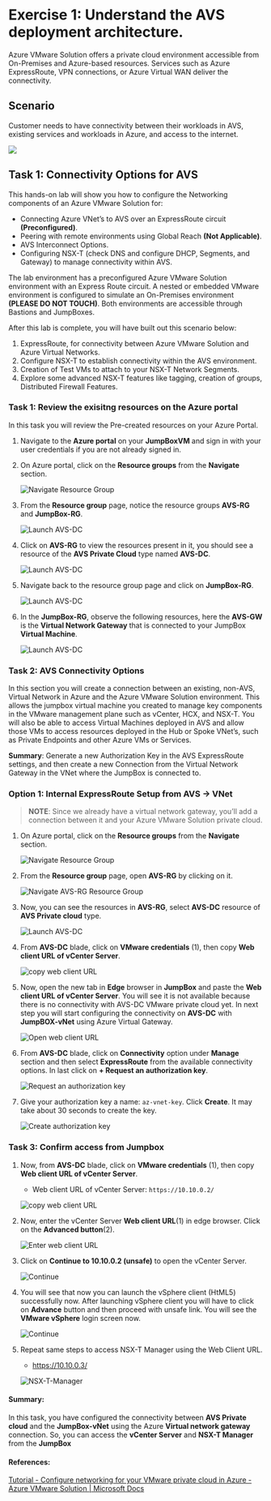 # Exercise 1: Understand the AVS deployment architecture.

Azure VMware Solution offers a private cloud environment accessible from On-Premises and Azure-based resources. Services such as Azure ExpressRoute, VPN connections, or Azure Virtual WAN deliver the connectivity.

## Scenario

Customer needs to have connectivity between their workloads in AVS, existing services and workloads in Azure, and access to the internet.

![](../Images/diagram-avs1.png)

## Task 1: Connectivity Options for AVS

This hands-on lab will show you how to configure the Networking components of an Azure VMware Solution for:

  * Connecting Azure VNet’s to AVS over an ExpressRoute circuit **(Preconfigured)**.
  * Peering with remote environments using Global Reach **(Not Applicable)**.
  * AVS Interconnect Options.
  * Configuring NSX-T (check DNS and configure DHCP, Segments, and Gateway) to manage connectivity within AVS.

The lab environment has a preconfigured Azure VMware Solution environment with an Express Route circuit. A nested or embedded VMware environment is configured to simulate an On-Premises environment **(PLEASE DO NOT TOUCH)**. Both environments are accessible through Bastions and JumpBoxes.

After this lab is complete, you will have built out this scenario below:

  1. ExpressRoute, for connectivity between Azure VMware Solution and Azure Virtual Networks.
  2. Configure NSX-T to establish connectivity within the AVS environment.
  3. Creation of Test VMs to attach to your NSX-T Network Segments.
  4. Explore some advanced NSX-T features like tagging, creation of groups, Distributed Firewall Features.

### Task 1: Review the exisitng resources on the Azure portal

In this task you will review the Pre-created resources on your Azure Portal.

1. Navigate to the **Azure portal** on your **JumpBoxVM** and sign in with your user credentials if you are not already signed in. 

2. On Azure portal, click on the **Resource groups** from the **Navigate** section.

    ![Navigate Resource Group](../Images/goto-rg.jpg)
    
3. From the **Resource group** page, notice the resource groups **AVS-RG** and **JumpBox-RG**.

    ![Launch AVS-DC](../Images/reviewrg.jpg)

4. Click on **AVS-RG** to view the resources present in it, you should see a resource of the **AVS Private Cloud** type named **AVS-DC**.

    ![Launch AVS-DC](../Images/launch-avs-dc1.jpg)

5. Navigate back to the resource group page and click on **JumpBox-RG**. 

    ![Launch AVS-DC](../Images/jumbox-rg.jpg)

6. In the **JumpBox-RG**, observe the following resources, here the **AVS-GW** is the **Virtual Network Gateway** that is connected to your JumpBox **Virtual Machine**.
   
    ![Launch AVS-DC](../Images/jumpbox-resources.jpg)

### Task 2: AVS Connectivity Options
In this section you will create a connection between an existing, non-AVS, Virtual Network in Azure and the Azure VMware Solution environment. This allows the jumpbox virtual machine you created to manage key components in the VMware management plane such as vCenter, HCX, and NSX-T. You will also be able to access Virtual Machines deployed in AVS and allow those VMs to access resources deployed in the Hub or Spoke VNet’s, such as Private Endpoints and other Azure VMs or Services.

**Summary**: Generate a new Authorization Key in the AVS ExpressRoute settings, and then create a new Connection from the Virtual Network Gateway in the VNet where the JumpBox is connected to.

### Option 1: Internal ExpressRoute Setup from AVS -> VNet

 > **NOTE**: Since we already have a virtual network gateway, you’ll add a connection between it and your Azure VMware Solution private cloud.

1. On Azure portal, click on the **Resource groups** from the **Navigate** section. 

   ![Navigate Resource Group](../Images/goto-rg.jpg)
   
2. From the **Resource group** page, open **AVS-RG** by clicking on it.
  
   ![Navigate AVS-RG Resource Group](../Images/select-avs-rg.jpg)
   
4. Now, you can see the resources in **AVS-RG**, select **AVS-DC** resource of **AVS Private cloud** type.

   ![Launch AVS-DC](../Images/launch-avs-dc1.jpg)
   
5. From **AVS-DC** blade, click on **VMware credentials** (1), then copy **Web client URL of vCenter Server**.

   ![copy web client URL](../Images/vCenterWebClientURLcopy.jpg)
   
6. Now, open the new tab in **Edge** browser in **JumpBox** and paste the **Web client URL of vCenter Server**. You will see it is not available because there is no connectivity with AVS-DC VMware private cloud yet. In next step you will start configuring the connectivity on **AVS-DC** with **JumpBOX-vNet** using Azure Virtual Gateway.

   ![Open web client URL](../Images/vCenterWebClientURLopen.jpg)
   
7. From **AVS-DC** blade, click on **Connectivity** option under **Manage** section and then select **ExpressRoute** from the available connectivity options. In last click on **+ Request an authorization key**.

   ![Request an authorization key](../Images/req-key.jpg)
   
8. Give your authorization key a name: `az-vnet-key`. Click **Create**. It may take about 30 seconds to create the key.

   ![Create authorization key](../Images/create-auth-key.jpg)
    
### Task 3: Confirm access from Jumpbox

1. Now, from **AVS-DC** blade, click on **VMware credentials** (1), then copy **Web client URL of vCenter Server**.

    * Web client URL of vCenter Server: `https://10.10.0.2/`

     ![copy web client URL](../Images/vCenterWebClientURLcopy.jpg)

2. Now, enter the vCenter Server **Web client URL**(1) in edge browser. Click on the **Advanced button**(2).

   ![Enter web client URL](../Images/enter-vcenter-url.jpg)

3. Click on **Continue to 10.10.0.2 (unsafe)** to open the vCenter Server. 

   ![Continue](../Images/continue-unsafe-vcenter-url.jpg)
   
4. You will see that now you can launch the vSphere client (HtML5) successfully now. After launching vSphere client you will have to click on **Advance** button and then proceed with unsafe link. You will see the **VMware vSphere** login screen now.

   ![Continue](../Images/vmware-vsphere-login-page.jpg)
   
5. Repeat same steps to access NSX-T Manager using the Web Client URL.
    * https://10.10.0.3/

     ![NSX-T-Manager](../Images/NSX-T-Manager.jpg)  
   
#### Summary:
In this task, you have configured the connectivity between **AVS Private cloud** and the **JumpBox-vNet** using the Azure **Virtual network gateway** connection. So, you can access the **vCenter Server** and **NSX-T Manager** from the **JumpBox**

#### References:
[Tutorial - Configure networking for your VMware private cloud in Azure - Azure VMware Solution | Microsoft Docs](https://docs.microsoft.com/en-us/azure/azure-vmware/tutorial-configure-networking#connect-expressroute-to-the-virtual-network-gateway)
 
